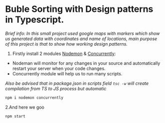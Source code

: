 # Buble Sorting with Design patterns in Typescript.

*Brief info: In this small project used google maps with markers which show us generated data with coordinates and name of locations, main purpose of this project is that to show how working design patterns.*

1. Firstly install 2 modules [Nodemon](https://www.npmjs.com/package/nodemon) & [Concurrently](https://www.npmjs.com/package/concurrently):<br>
 - Nodeman will monitor for any changes in your source and automatically restart your server when your code changes.<br>
 - Concurrently module will help us to run  many scripts.<br>
 
*Also be advised that in package.json in scripts field `tsc -w` will create compilation from TS to JS process but automatic*
```bash
npm i nodemon concurrently
```

2.And here we goo
```bash
npm start
```
